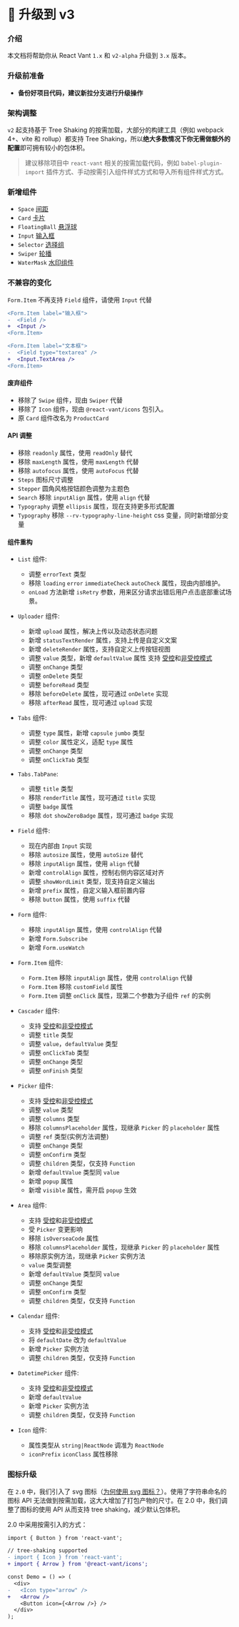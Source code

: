 # 🚀 升级到 v3

### 介绍

本文档将帮助你从 React Vant `1.x` 和 `v2-alpha` 升级到 `3.x` 版本。

### 升级前准备

- **备份好项目代码，建议新拉分支进行升级操作**

### 架构调整

`v2` 起支持基于 Tree Shaking 的按需加载，大部分的构建工具（例如 webpack 4+、vite 和 rollup）都支持 Tree Shaking，所以**绝大多数情况下你无需做额外的配置**即可拥有较小的包体积。

> 建议移除项目中 `react-vant` 相关的按需加载代码，例如 `babel-plugin-import` 插件方式、手动按需引入组件样式方式和导入所有组件样式方式。

### 新增组件

- `Space` [间距](/components/space)
- `Card` [卡片](/components/card)
- `FloatingBall` [悬浮球](/components/floating-ball)
- `Input` [输入框](/components/input)
- `Selector` [选择组](/components/selector)
- `Swiper` [轮播](/components/swiper)
- `WaterMask` [水印组件](/components/water-mark)

### 不兼容的变化

`Form.Item` 不再支持 `Field` 组件，请使用 `Input` 代替

```diff
<Form.Item label="输入框">
-  <Field />
+  <Input />
<Form.Item>

<Form.Item label="文本框">
-  <Field type="textarea" />
+  <Input.TextArea />
<Form.Item>
```
#### 废弃组件

- 移除了 `Swipe` 组件，现由 `Swiper` 代替
- 移除了 `Icon` 组件，现由 `@react-vant/icons` 包引入。
- 原 `Card` 组件改名为 `ProductCard`

#### API 调整

- 移除 `readonly` 属性，使用 `readOnly` 替代
- 移除 `maxLength` 属性，使用 `maxLength` 代替
- 移除 `autofocus` 属性，使用 `autoFocus` 代替
- `Steps` 图标尺寸调整
- `Stepper` 圆角风格按钮颜色调整为主题色
- `Search` 移除 `inputAlign` 属性，使用 `align` 代替
- `Typography` 调整 `ellipsis` 属性，现在支持更多形式配置
- `Typography` 移除 `--rv-typography-line-height` css 变量，同时新增部分变量

#### 组件重构

- `List` 组件:
  - 调整 `errorText` 类型
  - 移除 `loading` `error` `immediateCheck` `autoCheck` 属性，现由内部维护。
  - `onLoad` 方法新增 `isRetry` 参数，用来区分请求出错后用户点击底部重试场景。

- `Uploader` 组件:
  - 新增 `upload` 属性，解决上传以及动态状态问题
  - 新增 `statusTextRender` 属性，支持上传是自定义文案
  - 新增 `deleteRender` 属性，支持自定义上传按钮视图
  - 调整 `value` 类型，新增 `defaultValue` 属性 支持 [受控](https://reactjs.org/docs/forms.html#controlled-components)和[非受控模式](https://reactjs.org/docs/uncontrolled-components.html)
  - 调整 `onChange` 类型
  - 调整 `onDelete` 类型
  - 调整 `beforeRead` 类型
  - 移除 `beforeDelete` 属性，现可通过 `onDelete` 实现
  - 移除 `afterRead` 属性，现可通过 `upload` 实现
  
- `Tabs` 组件:
  - 调整 `type` 属性，新增 `capsule` `jumbo` 类型
  - 调整 `color` 属性定义，适配 `type` 属性
  - 调整 `onChange` 类型
  - 调整 `onClickTab` 类型

- `Tabs.TabPane`:
  - 调整 `title` 类型
  - 移除 `renderTitle` 属性，现可通过 `title` 实现
  - 调整 `badge` 属性
  - 移除 `dot` `showZeroBadge` 属性，现可通过 `badge` 实现

- `Field` 组件:
  - 现在内部由 `Input` 实现
  - 移除 `autosize` 属性，使用 `autoSize` 替代
  - 移除 `inputAlign` 属性，使用 `align` 代替
  - 新增 `controlAlign` 属性，控制右侧内容区域对齐
  - 调整 `showWordLimit` 类型，现支持自定义输出
  - 新增 `prefix` 属性，自定义输入框前置内容
  - 移除 `button` 属性，使用 `suffix` 代替

- `Form` 组件:
  - 移除 `inputAlign` 属性，使用 `controlAlign` 代替
  - 新增 `Form.Subscribe`
  - 新增 `Form.useWatch`
  
- `Form.Item` 组件:
  - `Form.Item` 移除 `inputAlign` 属性，使用 `controlAlign` 代替
  - `Form.Item` 移除 `customField` 属性
  - `Form.Item` 调整 `onClick` 属性，现第二个参数为子组件 `ref` 的实例

- `Cascader` 组件:
  - 支持 [受控](https://reactjs.org/docs/forms.html#controlled-components)和[非受控模式](https://reactjs.org/docs/uncontrolled-components.html)
  - 调整 `title` 类型
  - 调整 `value`，`defaultValue` 类型
  - 调整 `onClickTab` 类型
  - 调整 `onChange` 类型
  - 调整 `onFinish` 类型

- `Picker` 组件:
  - 支持 [受控](https://reactjs.org/docs/forms.html#controlled-components)和[非受控模式](https://reactjs.org/docs/uncontrolled-components.html)
  - 调整 `value` 类型
  - 调整 `columns` 类型
  - 移除 `columnsPlaceholder` 属性，现继承 `Picker` 的 `placeholder` 属性
  - 调整 `ref` 类型(实例方法调整)
  - 调整 `onChange` 类型
  - 调整 `onConfirm` 类型
  - 调整 `children` 类型，仅支持 `Function`
  - 新增 `defaultValue` 类型同 `value`
  - 新增 `popup` 属性
  - 新增 `visible` 属性，需开启 `popup` 生效


- `Area` 组件:
  - 支持 [受控](https://reactjs.org/docs/forms.html#controlled-components)和[非受控模式](https://reactjs.org/docs/uncontrolled-components.html)
  - 受 `Picker` 变更影响
  - 移除 `isOverseaCode` 属性
  - 移除 `columnsPlaceholder` 属性，现继承 `Picker` 的 `placeholder` 属性
  - 移除原实例方法，现继承 `Picker` 实例方法
  - `value` 类型调整
  - 新增 `defaultValue` 类型同 `value`
  - 调整 `onChange` 类型
  - 调整 `onConfirm` 类型
  - 调整 `children` 类型，仅支持 `Function`

- `Calendar` 组件:
  - 支持 [受控](https://reactjs.org/docs/forms.html#controlled-components)和[非受控模式](https://reactjs.org/docs/uncontrolled-components.html)
  - 将 `defaultDate` 改为 `defaultValue`
  - 新增 `Picker` 实例方法
  - 调整 `children` 类型，仅支持 `Function`

- `DatetimePicker` 组件:
  - 支持 [受控](https://reactjs.org/docs/forms.html#controlled-components)和[非受控模式](https://reactjs.org/docs/uncontrolled-components.html)
  - 新增 `defaultValue`
  - 新增 `Picker` 实例方法
  - 调整 `children` 类型，仅支持 `Function`

- `Icon` 组件:
  - 属性类型从 `string|ReactNode` 调准为 `ReactNode`
  - `iconPrefix` `iconClass` 属性移除

### 图标升级

在 `2.0` 中，我们引入了 svg 图标（[为何使用 svg 图标？](https://github.com/ant-design/ant-design/issues/10353)）。使用了字符串命名的图标 API 无法做到按需加载，这大大增加了打包产物的尺寸。在 2.0 中，我们调整了图标的使用 API 从而支持 tree shaking，减少默认包体积。

2.0 中采用按需引入的方式：

```diff
import { Button } from 'react-vant';

// tree-shaking supported
- import { Icon } from 'react-vant';
+ import { Arrow } from '@react-vant/icons';

const Demo = () => (
  <div>
-   <Icon type="arrow" />
+   <Arrow />
    <Button icon={<Arrow />} />
  </div>
);
```
